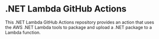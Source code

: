 # .NET Lambda GitHub Actions
This .NET Lambda GitHub Actions repository provides an action that uses the AWS .NET Lambda tools to package and upload a .NET package to a Lambda function.